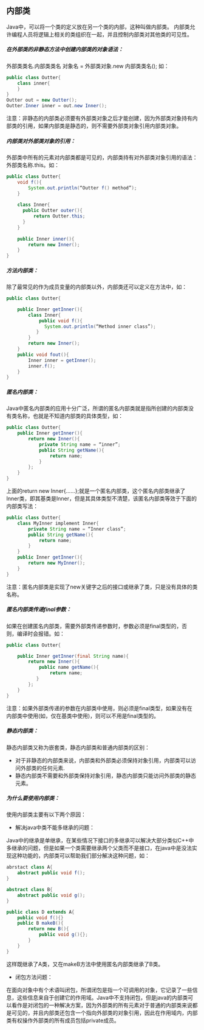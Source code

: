 ## 内部类

Java中，可以将一个类的定义放在另一个类的内部，这种叫做内部类。
内部类允许编程人员将逻辑上相关的类组织在一起，并且控制内部类对其他类的可见性。

##### 在外部类的非静态方法中创建内部类的对象语法：

外部类类名.内部类类名 对象名 = 外部类对象.new 内部类类名();
如：
``` java
public class Outter{  
    class inner{  
	}  
}  
Outter out = new Outter();  
Outter.Inner inner = out.new Inner();  
```

注意：非静态的内部类必须要有外部类对象之后才能创建，因为外部类对象持有内部类的引用，如果内部类是静态的，则不需要外部类对象引用内部类对象。

##### 内部类对外部类对象的引用：

外部类中所有的元素对内部类都是可见的，内部类持有对外部类对象引用的语法：外部类名称.this。如：
``` java
public class Outter{  
    void f(){  
    	System.out.println(“Outter f() method”);  
    }  
  
    class Inner{  
      public Outter outer(){  
          return Outter.this;  
      }  
	}  
  
    public Inner inner(){  
        return new Inner();  
	}  
}  
```
##### 方法内部类：

除了最常见的作为成员变量的内部类以外，内部类还可以定义在方法中，如：
``` java
public class Outter{  

    public Inner getInner(){  
        class Inner{  
            public void f(){  
    		  System.out.println(“Method inner class”);  
		   }  
   		}  
		return new Inner();  
	}  
    public void fout(){  
        Inner inner = getInner();  
        inner.f();  
    }  
}  
```
##### 匿名内部类：

Java中匿名内部类的应用十分广泛，所谓的匿名内部类就是指所创建的内部类没有类名称，也就是不知道内部类的具体类型，如：
``` java
public class Outter{  
    public Inner getInner(){  
        return new Inner(){  
            private String name = “inner”;  
            public String getName(){  
                return name;  
            }  
	    };  
	}  
}  
```
上面的return new Inner{……};就是一个匿名内部类，这个匿名内部类继承了Inner类，即其基类是Inner，但是其具体类型不清楚，该匿名内部类等效于下面的内部类写法：
``` java
public class Outter{  
    class MyInner implement Inner{  
        private String name = “Inner class”;  
        public String getName(){  
            return name;  
		}  
	}  
    public Inner getInner(){  
        return new MyInner();  
    }  
}  
```
注意：匿名内部类是实现了new关键字之后的接口或继承了类，只是没有具体的类名称。

##### 匿名内部类传递final参数：

如果在创建匿名内部类，需要外部类传递参数时，参数必须是final类型的，否则，编译时会报错。如：
``` java
public class Outter{  

    public Inner getInner(final String name){  
        return new Inner(){  
            public name getName(){  
                return name;  
		   }  
	    };  
	}  
}  
```
注意：如果外部类传递的参数在内部类中使用，则必须是final类型，如果没有在内部类中使用(如，仅在基类中使用)，则可以不用是final类型的。

##### 静态内部类：

静态内部类又称为嵌套类，静态内部类和普通内部类的区别：

* 对于非静态的内部类来说，内部类和外部类必须保持对象引用，内部类可以访问外部类的任何元素.
* 静态内部类不需要和外部类保持对象引用，静态内部类只能访问外部类的静态元素。

##### 为什么要使用内部类：

使用内部类主要有以下两个原因：

* 解决java中类不能多继承的问题：

Java中的继承是单继承，在某些情况下接口的多继承可以解决大部分类似C++中多继承的问题，但是如果一个类需要继承两个父类而不是接口，在java中是没法实现这种功能的，内部类可以帮助我们部分解决这种问题，如：
``` java
abrstact class A{  
    abstract public void f();  
}  

abstract class B{  
	abstract public void g();  
}  

public class D extends A{  
    public void f(){}  
    public B makeB(){  
        return new B(){  
            public void g(){};  
		}  
	}  
}  
```
这样既继承了A类，又在makeB方法中使用匿名内部类继承了B类。

* 闭包方法问题：

在面向对象中有个术语叫闭包，所谓闭包是指一个可调用的对象，它记录了一些信息，这些信息来自于创建它的作用域。Java中不支持闭包，但是java的内部类可以看作是对闭包的一种解决方案，因为外部类的所有元素对于普通的内部类来说都是可见的，并且内部类还包含一个指向外部类的对象引用，因此在作用域内，内部类有权操作外部类的所有成员包括private成员。